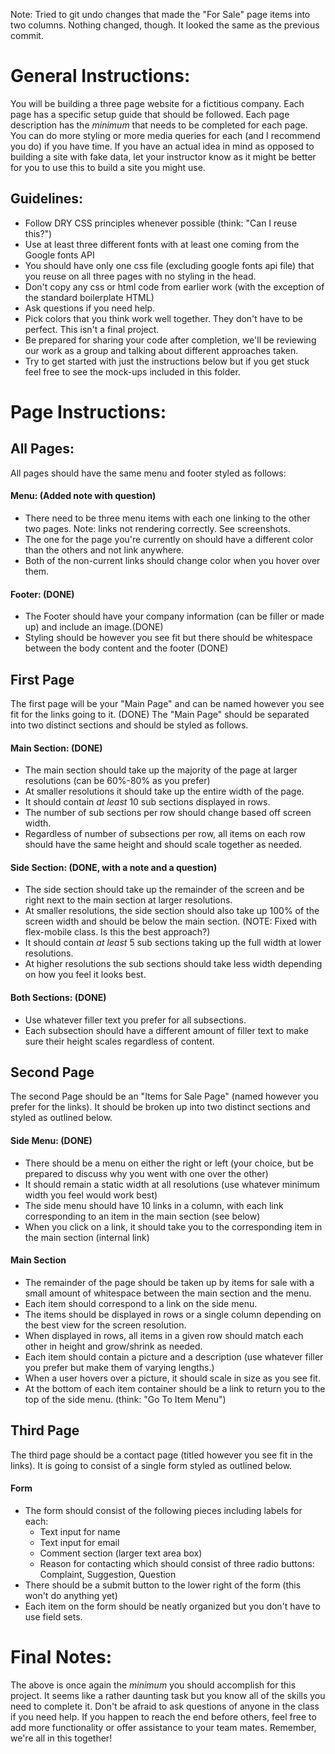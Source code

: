 Note: Tried to git undo changes that made the "For Sale" page items into two columns. Nothing changed, though. It looked the same as the previous commit.

# General Instructions:

You will be building a three page website for a fictitious company.
Each page has a specific setup guide that should be followed. Each page description
has the _minimum_ that needs to be completed for each page. You can do more styling
or more media queries for each (and I recommend you do) if you have time. If you have an actual idea in mind as opposed to building a site with fake data, let your instructor know as it might be better for you to use this to build a site you might use.

## Guidelines:

- Follow DRY CSS principles whenever possible (think: "Can I reuse this?")
- Use at least three different fonts with at least one coming from the Google fonts API
- You should have only one css file (excluding google fonts api file) that you reuse on all three pages with no styling in the head.
- Don't copy any css or html code from earlier work (with the exception of the standard boilerplate HTML)
- Ask questions if you need help.
- Pick colors that you think work well together. They don't have to be perfect. This isn't a final project.
- Be prepared for sharing your code after completion, we'll be reviewing our work as a group and talking about different approaches taken.
- Try to get started with just the instructions below but if you get stuck feel free to see the mock-ups included in this folder.

# Page Instructions:

## All Pages:

All pages should have the same menu and footer styled as follows:

#### Menu: (Added note with question)

- There need to be three menu items with each one linking to the other two pages.
  Note: links not rendering correctly. See screenshots.
- The one for the page you're currently on should have a different color than the others and not link anywhere.
- Both of the non-current links should change color when you hover over them.

#### Footer: (DONE)

- The Footer should have your company information (can be filler or made up) and include an image.(DONE)
- Styling should be however you see fit but there should be whitespace between the body content and the footer (DONE)

## First Page

The first page will be your "Main Page" and can be named however you see fit for the links going to it. (DONE)
The "Main Page" should be separated into two distinct sections and should be styled as follows.

#### Main Section: (DONE)

- The main section should take up the majority of the page at larger resolutions (can be 60%-80% as you prefer)
- At smaller resolutions it should take up the entire width of the page.
- It should contain _at least_ 10 sub sections displayed in rows.
- The number of sub sections per row should change based off screen width.
- Regardless of number of subsections per row, all items on each row should have the same height and should scale together as needed.

#### Side Section: (DONE, with a note and a question)

- The side section should take up the remainder of the screen and be right next to the main section at larger resolutions.
- At smaller resolutions, the side section should also take up 100% of the screen width and should be below the main section. (NOTE: Fixed with flex-mobile class. Is this the best approach?)
- It should contain _at least_ 5 sub sections taking up the full width at lower resolutions.
- At higher resolutions the sub sections should take less width depending on how you feel it looks best.

#### Both Sections: (DONE)

- Use whatever filler text you prefer for all subsections.
- Each subsection should have a different amount of filler text to make sure their height scales regardless of content.

## Second Page

The second Page should be an "Items for Sale Page" (named however you prefer for the links). It should be broken up
into two distinct sections and styled as outlined below.

#### Side Menu: (DONE)

- There should be a menu on either the right or left (your choice, but be prepared to discuss why you went with one over the other)
- It should remain a static width at all resolutions (use whatever minimum width you feel would work best)
- The side menu should have 10 links in a column, with each link corresponding to an item in the main section (see below)
- When you click on a link, it should take you to the corresponding item in the main section (internal link)

#### Main Section

- The remainder of the page should be taken up by items for sale with a small amount of whitespace between the main section and the menu.
- Each item should correspond to a link on the side menu.
- The items should be displayed in rows or a single column depending on the best view for the screen resolution.
- When displayed in rows, all items in a given row should match each other in height and grow/shrink as needed.
- Each item should contain a picture and a description (use whatever filler you prefer but make them of varying lengths.)
- When a user hovers over a picture, it should scale in size as you see fit.
- At the bottom of each item container should be a link to return you to the top of the side menu. (think: "Go To Item Menu")

## Third Page

The third page should be a contact page (titled however you see fit in the links). It is going to consist of a single
form styled as outlined below.

#### Form

- The form should consist of the following pieces including labels for each:
  - Text input for name
  - Text input for email
  - Comment section (larger text area box)
  - Reason for contacting which should consist of three radio buttons: Complaint, Suggestion, Question
- There should be a submit button to the lower right of the form (this won't do anything yet)
- Each item on the form should be neatly organized but you don't have to use field sets.

# Final Notes:

The above is once again the _minimum_ you should accomplish for this project. It seems like a rather daunting task
but you know all of the skills you need to complete it. Don't be afraid to ask questions of anyone in the class if you need help.
If you happen to reach the end before others, feel free to add more functionality or offer assistance to your team mates.
Remember, we're all in this together!
